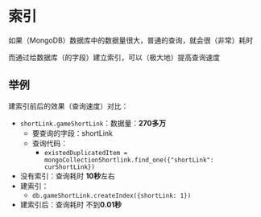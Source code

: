 # 索引

如果（MongoDB）数据库中的数据量很大，普通的查询，就会很（非常）耗时

而通过给数据库（的字段）建立索引，可以（极大地）提高查询速度

## 举例

建索引前后的效果（查询速度）对比：

* `shortLink.gameShortLink`：数据量：**270多万**
  * 要查询的字段：shortLink
  * 查询代码：
    * `existedDuplicatedItem = mongoCollectionShortlink.find_one({"shortLink": curShortLink})`
* 没有索引：查询耗时 **10秒**左右
* 建索引：
  * `db.gameShortLink.createIndex({shortLink: 1})`
* 建索引后：查询耗时 不到**0.01秒**
